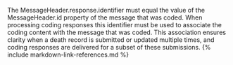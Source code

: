 
The MessageHeader.response.identifier must equal the value of the MessageHeader.id property of the message that was coded. When processing coding responses this identifier must be used to associate the coding content with the message that was coded. This association ensures clarity when a death record is submitted or updated multiple times, and coding responses are delivered for a subset of these submissions.
{% include markdown-link-references.md %}
